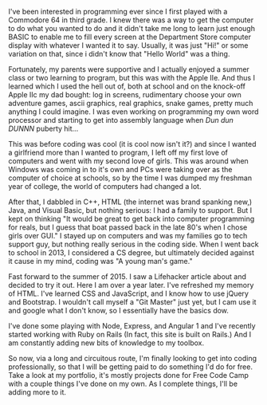 I've been interested in programming ever since I first played with a Commodore 64 in third grade. I knew there was a way to get the computer to do what you wanted to do and it didn't take me long to learn just enough BASIC to enable me to fill every screen at the Department Store computer display with whatever I wanted it to say. Usually, it was just "Hi!" or some variation on that, since i didn't know that "Hello World" was a thing.
    
Fortunately, my parents were supportive and I actually enjoyed a summer class or two learning to program, but this was with the Apple IIe. And thus I learned which I used the hell out of, both at school and on the knock-off Apple IIc my dad bought: log in screens, rudimentary choose your own adventure games, ascii graphics, real graphics, snake games, pretty much anything I could imagine. I was even working on programming my own word processor and starting to get into assembly language when *Dun dun DUNNN* puberty hit...
   
This was before coding was cool (it is cool now isn't it?) and since I wanted a girlfriend more than I wanted to program, I left off my first love of computers and went with my second love of girls. This was around when Windows was coming in to it's own and PCs were taking over as the computer of choice at schools, so by the time I was dumped my freshman year of college, the world of computers had changed a lot.
    
After that, I dabbled in C++, HTML (the internet was brand spanking new,) Java, and Visual Basic, but nothing serious: I had a family to support. But I kept on thinking "It would be great to get back into computer programming for reals, but I guess that boat passed back in the late 80's when I chose girls over GUI." I stayed up on computers and was my families go to tech support guy, but nothing really serious in the coding side. When I went back to school in 2013, I considered a CS degree, but ultimately decided against it cause in my mind, coding was "A young man's game."
    
Fast forward to the summer of 2015. I saw a Lifehacker article about and decided to try it out. Here I am over a year later. I've refreshed my memory of HTML. I've learned CSS and JavaScript, and I know how to use jQuery and Bootstrap. I wouldn't call myself a "Git Master" just yet, but I cam use it and google what I don't know, so I essentially have the basics dow.
    
I've done some playing with Node, Express, and Angular 1 and I've recently started working with Ruby on Rails (In fact, this site is built on Rails.) And I am constantly adding new bits of knowledge to my toolbox.
   
So now, via a long and circuitous route, I'm finally looking to get into coding professionally, so that I will be getting paid to do something I'd do for free. Take a look at my portfolio, it's mostly projects done for Free Code Camp with a couple things I've done on my own. As I complete things, I'll be adding more to it.